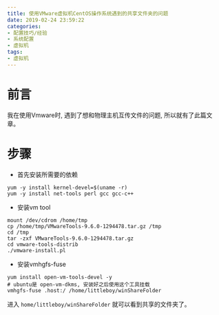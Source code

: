 ```yaml
---
title: 使用VMware虚拟机CentOS操作系统遇到的共享文件夹的问题
date: 2019-02-24 23:59:22
categories:
- 配置技巧/经验
- 系统配置
- 虚拟机
tags:
- 虚拟机
---
```


# 前言

我在使用Vmware时, 遇到了想和物理主机互传文件的问题, 所以就有了此篇文章。
<!--more-->

# 步骤

* 首先安装所需要的依赖

```shell
yum -y install kernel-devel=$(uname -r)
yum -y install net-tools perl gcc gcc-c++
```

* 安装vm tool

```shell
mount /dev/cdrom /home/tmp
cp /home/tmp/VMwareTools-9.6.0-1294478.tar.gz /tmp
cd /tmp
tar -zxf VMwareTools-9.6.0-1294478.tar.gz
cd vmware-tools-distrib
./vmware-install.pl
```

* 安装vmhgfs-fuse

```shell
yum install open-vm-tools-devel -y
# ubuntu是 open-vm-dkms, 安装好之后使用这个工具挂载
vmhgfs-fuse .host:/ /home/littleboy/winShareFolder
```

进入 `home/littleboy/winShareFolder` 就可以看到共享的文件夹了。
